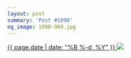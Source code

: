 ```yaml
---
layout: post
summary: 'Post #1098'
og_image: 1098-960.jpg
---
```


<p>
 <time>
  <a href="/1098">
   {{ page.date | date: "%B %-d, %Y" }}
  </a>
 </time>
 <a href="/1098">
  <img sizes="(min-width: 700px) 50vw, calc(100vw - 2rem)" src="{{ site.assets_url }}/1098-480.jpg" srcset="{{ site.assets_url }}/1098-240.jpg 240w, {{ site.assets_url }}/1098-480.jpg 480w, {{ site.assets_url }}/1098-720.jpg 720w, {{ site.assets_url }}/1098-960.jpg 960w"/>
 </a>
</p>
